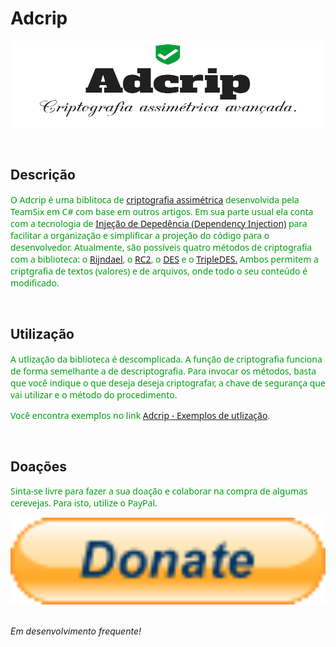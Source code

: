 # Adcrip
<img src="Skin/Logo.png" alt="Vaslec - Logo" style="width:579px;height:139px;">

<br/><h2>Descrição</h2>
<font face="segoe ui" color="gray11">O Adcrip é uma biblitoca de <a href="https://pt.wikipedia.org/wiki/Criptografia_de_chave_p%C3%BAblica">criptografia assimétrica</a> desenvolvida pela TeamSix em C# com base em outros artigos. Em sua parte usual ela conta com a tecnologia de <a href="https://pt.wikipedia.org/wiki/Inje%C3%A7%C3%A3o_de_depend%C3%AAncia">Injeção de Depedência (Dependency Injection)</a> para facilitar a organização e simplificar a projeção do código para o desenvolvedor. Atualmente, são possíveis quatro métodos de criptografia com a biblioteca: o <a href="https://pt.wikipedia.org/wiki/Advanced_Encryption_Standard">Rijndael</a>, o <a href="https://en.wikipedia.org/wiki/RC2">RC2</a>, o <a href="https://en.wikipedia.org/wiki/Data_Encryption_Standard">DES</a> e o <a href="https://pt.wikipedia.org/wiki/3DES">TripleDES.</a> Ambos permitem a criptgrafia de textos (valores) e de arquivos, onde todo o seu conteúdo é modificado.</font>

<br/><h2>Utilização</h2>
<font face="segoe ui" color="gray11">A utlização da biblioteca é descomplicada. A função de criptografia funciona de forma semelhante a de descriptografia. Para invocar os métodos, basta que você indique o que deseja deseja criptografar, a chave de segurança que vai utilizar e o método do procedimento.</p> Você encontra exemplos no link <a href="http://pastebin.com/gRKGs1vg">Adcrip - Exemplos de utlização</a>.</font>

<br/><h2>Doações</h2>
<font face="segoe ui" color="gray11">Sinta-se livre para fazer a sua doação e colaborar na compra de algumas cerevejas. Para isto, utilize o PayPal.</font>

<img src="Skin/PayPal.gif" alt="Doações do PayPal" style="width:579px;height:139px;">

</br><i>Em desenvolvimento frequente!<i>
